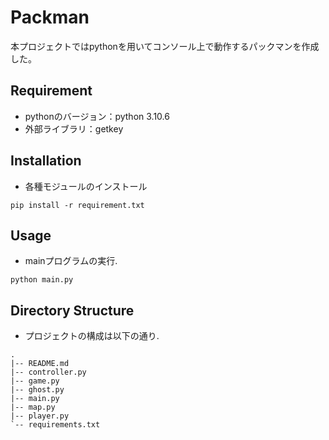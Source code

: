 # Packman
本プロジェクトではpythonを用いてコンソール上で動作するパックマンを作成した。


## Requirement
- pythonのバージョン：python 3.10.6
- 外部ライブラリ：getkey


## Installation
- 各種モジュールのインストール
```shell
pip install -r requirement.txt
```


## Usage
- mainプログラムの実行.
```shell
python main.py
```


## Directory Structure
- プロジェクトの構成は以下の通り.
```shell
.
|-- README.md
|-- controller.py
|-- game.py
|-- ghost.py
|-- main.py
|-- map.py
|-- player.py
`-- requirements.txt
```